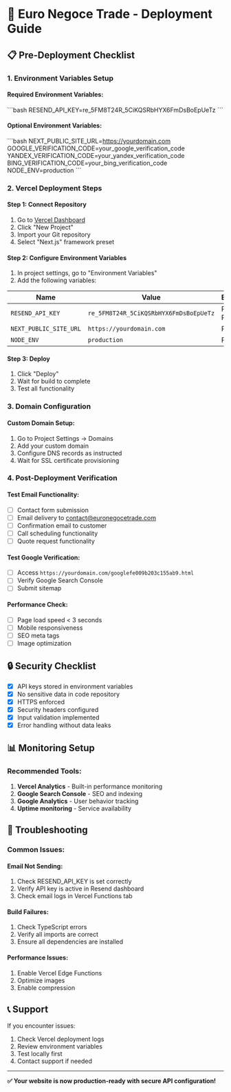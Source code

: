 # 🚀 Euro Negoce Trade - Deployment Guide

## 📋 Pre-Deployment Checklist

### 1. Environment Variables Setup

#### **Required Environment Variables:**
\`\`\`bash
RESEND_API_KEY=re_5FM8T24R_5CiKQSRbHYX6FmDsBoEpUeTz
\`\`\`

#### **Optional Environment Variables:**
\`\`\`bash
NEXT_PUBLIC_SITE_URL=https://yourdomain.com
GOOGLE_VERIFICATION_CODE=your_google_verification_code
YANDEX_VERIFICATION_CODE=your_yandex_verification_code
BING_VERIFICATION_CODE=your_bing_verification_code
NODE_ENV=production
\`\`\`

### 2. Vercel Deployment Steps

#### **Step 1: Connect Repository**
1. Go to [Vercel Dashboard](https://vercel.com/dashboard)
2. Click "New Project"
3. Import your Git repository
4. Select "Next.js" framework preset

#### **Step 2: Configure Environment Variables**
1. In project settings, go to "Environment Variables"
2. Add the following variables:

| Name | Value | Environment |
|------|-------|-------------|
| `RESEND_API_KEY` | `re_5FM8T24R_5CiKQSRbHYX6FmDsBoEpUeTz` | Production, Preview |
| `NEXT_PUBLIC_SITE_URL` | `https://yourdomain.com` | Production |
| `NODE_ENV` | `production` | Production |

#### **Step 3: Deploy**
1. Click "Deploy"
2. Wait for build to complete
3. Test all functionality

### 3. Domain Configuration

#### **Custom Domain Setup:**
1. Go to Project Settings → Domains
2. Add your custom domain
3. Configure DNS records as instructed
4. Wait for SSL certificate provisioning

### 4. Post-Deployment Verification

#### **Test Email Functionality:**
- [ ] Contact form submission
- [ ] Email delivery to contact@euronegocetrade.com
- [ ] Confirmation email to customer
- [ ] Call scheduling functionality
- [ ] Quote request functionality

#### **Test Google Verification:**
- [ ] Access `https://yourdomain.com/googlefe009b203c155ab9.html`
- [ ] Verify Google Search Console
- [ ] Submit sitemap

#### **Performance Check:**
- [ ] Page load speed < 3 seconds
- [ ] Mobile responsiveness
- [ ] SEO meta tags
- [ ] Image optimization

## 🔒 Security Checklist

- [x] API keys stored in environment variables
- [x] No sensitive data in code repository
- [x] HTTPS enforced
- [x] Security headers configured
- [x] Input validation implemented
- [x] Error handling without data leaks

## 📊 Monitoring Setup

### **Recommended Tools:**
1. **Vercel Analytics** - Built-in performance monitoring
2. **Google Search Console** - SEO and indexing
3. **Google Analytics** - User behavior tracking
4. **Uptime monitoring** - Service availability

## 🚨 Troubleshooting

### **Common Issues:**

#### **Email Not Sending:**
1. Check RESEND_API_KEY is set correctly
2. Verify API key is active in Resend dashboard
3. Check email logs in Vercel Functions tab

#### **Build Failures:**
1. Check TypeScript errors
2. Verify all imports are correct
3. Ensure all dependencies are installed

#### **Performance Issues:**
1. Enable Vercel Edge Functions
2. Optimize images
3. Enable compression

## 📞 Support

If you encounter issues:
1. Check Vercel deployment logs
2. Review environment variables
3. Test locally first
4. Contact support if needed

---

**✅ Your website is now production-ready with secure API configuration!**
